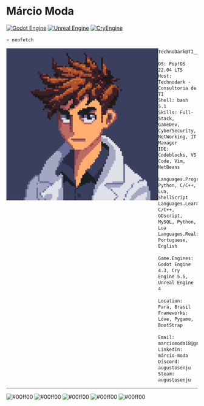 # Márcio Moda 

[![Godot Engine](https://img.shields.io/badge/Godot%20Engine-Community%20Member-brightgreen)](https://godotengine.org)
[![Unreal Engine](https://img.shields.io/badge/Unreal%20Engine-Developer-blue)](https://www.unrealengine.com)
[![CryEngine](https://img.shields.io/badge/CryEngine-Contributor-orange)](https://www.cryengine.com)

~~~zsh
> neofetch
~~~
<img src="foto_perfi_github2025.png" alt="drawing" width="400" align='left'/>

```neofetch
TechnoDark@TI________________________________________________

OS: Pop!OS 22.04 LTS
Host: Technodark - Consultoria de TI
Shell: bash 5.1
Skills: Full-Stack, GameDev, CyberSecurity, NetWorking, IT Manager
IDE: Codeblocks, VS Code, Vim, NetBeans

Languages.Programming: Python, C/C++, Lua, ShellScript
Languages.Learning: C/C++, GDscript, MySQL, Python, Lua
Languages.Real: Portuguese, English

Game.Engines: Godot Engine 4.3, Cry Engine 5.5, Unreal Engine 4

Location: Pará, Brasil
Frameworks: Löve, Pygame, BootStrap

Email: marciomoda18@gmail.com
LinkedIn: márcio-moda
Discord: augustosenju
Steam: augustosenju
```
---

<p align="left">
  <img alt="#00ff00" src="https://via.placeholder.com/15/00ff00/000000?text=+" width="25" height="20" />
  <img alt="#00ff00" src="https://via.placeholder.com/15/00ff00/000000?text=+" width="25" height="20" />
  <img alt="#00ff00" src="https://via.placeholder.com/15/00ff00/000000?text=+" width="25" height="20" />
  <img alt="#00ff00" src="https://via.placeholder.com/15/00ff00/000000?text=+" width="25" height="20" />
  <img alt="#00ff00" src="https://via.placeholder.com/15/00ff00/000000?text=+" width="25" height="20" />
</p>


<!-- [![Harlok's wakatime stats](https://github-readme-stats.vercel.app/api/wakatime?username=TechnodDark-ti)] -->
